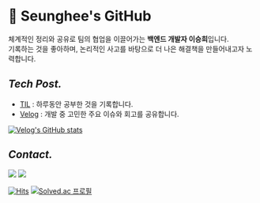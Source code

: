# 🧸 Seunghee's GitHub

체계적인 정리와 공유로 팀의 협업을 이끌어가는 **백엔드 개발자 이승희**입니다. <br />
기록하는 것을 좋아하며, 논리적인 사고를 바탕으로 더 나은 해결책을 만들어내고자 노력합니다.

## _Tech Post._

- [TIL](https://github.com/leeseunghee00/TIL) : 하루동안 공부한 것을 기록합니다.
- [Velog](https://velog.io/@leeseunghee00/posts) : 개발 중 고민한 주요 이슈와 회고를 공유합니다.

[![Velog's GitHub stats](https://velog-readme-stats.vercel.app/api/list?name=leeseunghee00)](https://velog.io/@leeseunghee00) 

## _Contact._

<a href="mailto:lsh9246@gmail.com"><img src="https://img.shields.io/badge/Gmail-d14836?style=flat-square&logo=Gmail&logoColor=white"/></a>
<a href="https://www.linkedin.com/in/%EC%8A%B9%ED%9D%AC-%EC%9D%B4-6838a72a7/"><img src="https://img.shields.io/badge/LinkedIn-0077B5?style=flat-square&logo=LinkedIn&logoColor=white"/></a>

[![Hits](https://hits.seeyoufarm.com/api/count/incr/badge.svg?url=https%3A%2F%2Fgithub.com%2Fleeseunghee00%2Fhit-counter&count_bg=%23ff7b7b&title_bg=%23555555&icon=github.svg&icon_color=%23FFFFFF&title=Github&edge_flat=false)](https://hits.seeyoufarm.com) [![Solved.ac
프로필](http://mazassumnida.wtf/api/mini/generate_badge?boj=lsh9246)](https://solved.ac/lsh9246)

